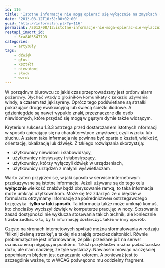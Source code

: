 ```yaml
---
id: 116
title: 'Istotne informacje nie mogą opierać się wyłącznie na zmysłach (WCAG 2.0 SC 1.3.3, poziom A)'
date: '2012-08-12T10:59:00+02:00'
guid: 'http://informaton.pl/?p=116'
permalink: /2012/08/12/istotne-informacje-nie-moga-opierac-sie-wylacznie-na-zmyslach-wcag-2-0-sc-1-3-3-poziom-a/
restapi_import_id:
    - 5ca8405547793
categories:
    - artykuły
tags:
    - dźwięk
    - głusi
    - kształt
    - niewidomi
    - słuch
    - wzrok
---
```


W porządnym biurowcu co jakiś czas przeprowadzany jest próbny alarm pożarowy. Słychać wtedy z głośników komunikaty o zakazie używania windy, a czasem też jęki syreny. Oprócz tego podświetlane są strzałki pokazujące drogę ewakuacyjną lub świecą ścieżki diodowe. A gdzieniegdzie są nawet wypukłe znaki, przeznaczone dla osób niewidomych, które przydać się mogą w gęstym dymie także widzącym.

Kryterium sukcesu 1.3.3 ostrzega przed dostarczaniem istotnych informacji w sposób opierający się na charakterystyce zmysłowej, czyli wzroku lub słuchu. A zatem taka informacja nie powinna być oparta o kształt, wielkość, orientację, lokalizację lub dźwięk. Z takiego rozwiązania skorzystają:

- użytkownicy niewidomi i słabowidzący,
- użytkownicy niesłyszący i słabosłyszący,
- użytkownicy, którzy wyłączyli dźwięk w urządzeniach,
- użytkownicy urządzeń z małymi wyświetlaczami.

Warto zatem przyjrzeć się, w jaki sposób w serwisie internetowym przekazywane są istotne informacje. Jeżeli używane są do tego celu **wyłącznie** wielkość znaków bądź obrysowanie ramką, to taka informacja może umknąć użytkownikom. Może się też zdarzyć, że o błędzie w formularzu otrzymamy informację za pośrednictwem ostrzegawczego brzęczyka i **tylko w taki sposób**. Ta informacja także może umknąć komuś, kto chociażby wyciszył dźwięk w komputerze pracując w nocy. Stosowanie zasad dostępności nie wyklucza stosowania takich technik, ale koniecznie trzeba zadbać o to, by tą informację dostarczyć także w inny sposób.

Często na stronach internetowych spotkać można sformułowania w rodzaju “kliknij zieloną strzałkę”, a takiej nie znajdą przecież daltoniści. Równie problematyczne jest informowanie, że pliki przesłane już na serwer oznaczone są migającym punktem. Takich przykładów można podać bardzo dużo, ale mam nadzieję, że tyle wystarczy. Nawiasem mówiąc najczęściej popełnianym błędem jest oznaczanie kolorem. A ponieważ jest to szczególnie ważne, to w WCAG poświęcono mu oddzielny fragment.
